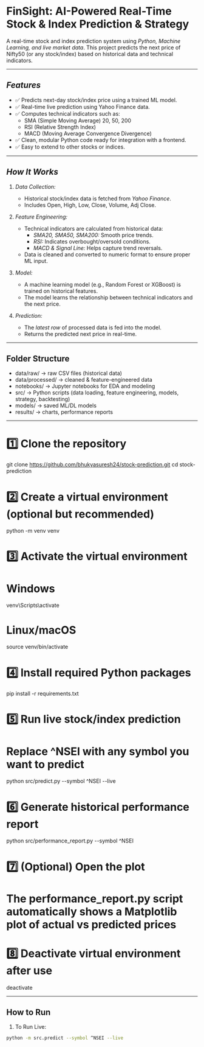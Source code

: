 # FinSight: AI-Powered Real-Time Stock & Index Prediction & Strategy

A real-time stock and index prediction system using *Python, Machine Learning, and live market data*. This project predicts the next price of Nifty50 (or any stock/index) based on historical data and technical indicators.

---

## *Features*

- ✅ Predicts next-day stock/index price using a trained ML model.
- ✅ Real-time live prediction using Yahoo Finance data.
- ✅ Computes technical indicators such as:
  - SMA (Simple Moving Average) 20, 50, 200
  - RSI (Relative Strength Index)
  - MACD (Moving Average Convergence Divergence)
- ✅ Clean, modular Python code ready for integration with a frontend.
- ✅ Easy to extend to other stocks or indices.

---

## *How It Works*

1. *Data Collection:*
   - Historical stock/index data is fetched from *Yahoo Finance*.
   - Includes Open, High, Low, Close, Volume, Adj Close.

2. *Feature Engineering:*
   - Technical indicators are calculated from historical data:
     - *SMA20, SMA50, SMA200:* Smooth price trends.
     - *RSI:* Indicates overbought/oversold conditions.
     - *MACD & Signal Line:* Helps capture trend reversals.
   - Data is cleaned and converted to numeric format to ensure proper ML input.

3. *Model:*
   - A machine learning model (e.g., Random Forest or XGBoost) is trained on historical features.
   - The model learns the relationship between technical indicators and the next price.

4. *Prediction:*
   - The *latest row* of processed data is fed into the model.
   - Returns the predicted next price in real-time.

---
## Folder Structure
- data/raw/ → raw CSV files (historical data)
- data/processed/ → cleaned & feature-engineered data
- notebooks/ → Jupyter notebooks for EDA and modeling
- src/ → Python scripts (data loading, feature engineering, models, strategy, backtesting)
- models/ → saved ML/DL models
- results/ → charts, performance reports


---

# 1️⃣ Clone the repository
git clone https://github.com/bhukyasuresh24/stock-prediction.git
cd stock-prediction

# 2️⃣ Create a virtual environment (optional but recommended)
python -m venv venv

# 3️⃣ Activate the virtual environment
# Windows
venv\Scripts\activate
# Linux/macOS
source venv/bin/activate

# 4️⃣ Install required Python packages
pip install -r requirements.txt

# 5️⃣ Run live stock/index prediction
# Replace ^NSEI with any symbol you want to predict
python src/predict.py --symbol ^NSEI --live

# 6️⃣ Generate historical performance report
python src/performance_report.py --symbol ^NSEI

# 7️⃣ (Optional) Open the plot
# The performance_report.py script automatically shows a Matplotlib plot of actual vs predicted prices

# 8️⃣ Deactivate virtual environment after use
deactivate


---
## How to Run

1. To Run Live:

```bash
python -m src.predict --symbol ^NSEI --live

